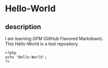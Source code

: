 Hello-World
===========
description
-------------------------
I am learning _GFM_ (GitHub Flavored Markdown).  
This Hello-World is a test repository.

    <?php
    echo 'Hello-World';
    ?>

